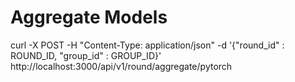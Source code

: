 # Aggregate Models

curl -X POST -H "Content-Type: application/json" -d '{"round_id" : ROUND_ID, "group_id" : GROUP_ID}' http://localhost:3000/api/v1/round/aggregate/pytorch
